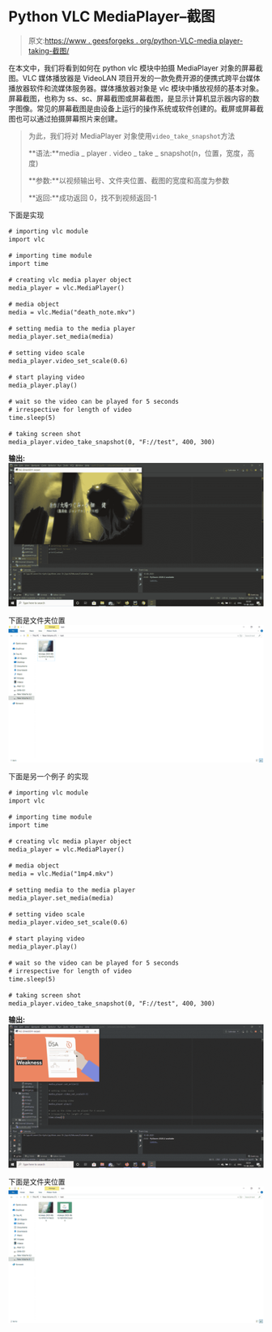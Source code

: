 # Python VLC MediaPlayer–截图

> 原文:[https://www . geesforgeks . org/python-VLC-media player-taking-截图/](https://www.geeksforgeeks.org/python-vlc-mediaplayer-taking-screenshot/)

在本文中，我们将看到如何在 python vlc 模块中拍摄 MediaPlayer 对象的屏幕截图。VLC 媒体播放器是 VideoLAN 项目开发的一款免费开源的便携式跨平台媒体播放器软件和流媒体服务器。媒体播放器对象是 vlc 模块中播放视频的基本对象。屏幕截图，也称为 ss、sc、屏幕截图或屏幕截图，是显示计算机显示器内容的数字图像。常见的屏幕截图是由设备上运行的操作系统或软件创建的。截屏或屏幕截图也可以通过拍摄屏幕照片来创建。

> 为此，我们将对 MediaPlayer 对象使用`video_take_snapshot`方法
> 
> **语法:**media _ player . video _ take _ snapshot(n，位置，宽度，高度)
> 
> **参数:**以视频输出号、文件夹位置、截图的宽度和高度为参数
> 
> **返回:**成功返回 0，找不到视频返回-1

下面是实现

```
# importing vlc module
import vlc

# importing time module
import time

# creating vlc media player object
media_player = vlc.MediaPlayer()

# media object
media = vlc.Media("death_note.mkv")

# setting media to the media player
media_player.set_media(media)

# setting video scale
media_player.video_set_scale(0.6)

# start playing video
media_player.play()

# wait so the video can be played for 5 seconds
# irrespective for length of video
time.sleep(5)

# taking screen shot
media_player.video_take_snapshot(0, "F://test", 400, 300)
```

**输出:**
![](img/19176fb5a1c679e002bbe99bd5b48532.png)

下面是文件夹位置
![](img/0536959fd36b01fd6868a96111bd37c3.png)

下面是另一个例子
的实现

```
# importing vlc module
import vlc

# importing time module
import time

# creating vlc media player object
media_player = vlc.MediaPlayer()

# media object
media = vlc.Media("1mp4.mkv")

# setting media to the media player
media_player.set_media(media)

# setting video scale
media_player.video_set_scale(0.6)

# start playing video
media_player.play()

# wait so the video can be played for 5 seconds
# irrespective for length of video
time.sleep(5)

# taking screen shot
media_player.video_take_snapshot(0, "F://test", 400, 300)
```

**输出:**
![](img/5390004d24c75ca965ba2daf456c2851.png)

下面是文件夹位置
![](img/ae39b4750bab1bea6dffbd3d36486df7.png)